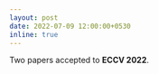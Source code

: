 ```yaml
---
layout: post
date: 2022-07-09 12:00:00+0530
inline: true
---
```


Two papers accepted to **ECCV 2022**. 